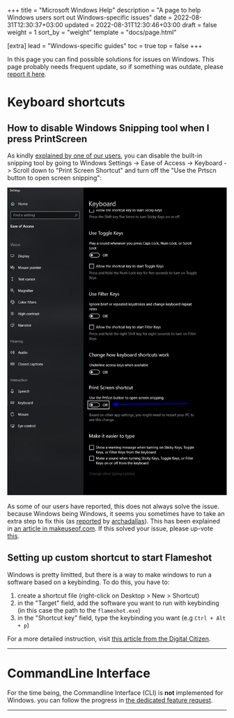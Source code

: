 +++
title = "Microsoft Windows Help"
description = "A page to help Windows users sort out Windows-specific issues"
date = 2022-08-31T12:30:37+03:00
updated = 2022-08-31T12:30:46+03:00
draft = false
weight = 1
sort_by = "weight"
template = "docs/page.html"

[extra]
lead = "Windows-specific guides"
toc = true
top = false
+++


In this page you can find possible solutions for issues on Windows. This page probably needs frequent update, so if something was outdate, please [report it here](https://github.com/flameshot-org/flameshot-org.github.io/issues/new).

# Keyboard shortcuts

## How to disable Windows Snipping tool when I press PrintScreen

As kindly [explained by one of our users](https://github.com/flameshot-org/flameshot/issues/1551#issuecomment-1232164940), you can disable the built-in snipping tool by going to Windows Settings -> Ease of Access -> Keyboard -> Scroll down to "Print Screen Shortcut" and turn off the "Use the Prtscn button to open screen snipping":

![Windows settings screenshot](/media/content/docs/guide/windows-help/disable-windows-snipping-tool.png)

As some of our users have reported, this does not always solve the issue. because Windows being Windows, it seems you sometimes have to take an extra step to fix this (as [reported](https://github.com/flameshot-org/flameshot/issues/1341#issuecomment-1521632771) by [archadallas](https://github.com/archadallas)). This has been explained in [an article in makeuseof.com](https://www.makeuseof.com/windows-11-disable-snipping-tool/#how-to-disable-the-snipping-tool-using-the-registry-editor). If this solved your issue, please up-vote [this](https://github.com/flameshot-org/flameshot/issues/1341#issuecomment-1521632771).

## Setting up custom shortcut to start Flameshot

Windows is pretty limitted, but there is a way to make windows to run a software based on a keybinding. To do this, you have to:
1. create a shortcut file (right-click on Desktop > New > Shortcut)
2. in the "Target" field, add the software you want to run with keybinding (in this case the path to the `flameshot.exe`)
3. in the "Shortcut key" field, type the keybinding you want (e.g `Ctrl + Alt + p`)

For a more detailed instruction, visit [this article from the Digital Citizen](https://www.digitalcitizen.life/start-windows-apps-keyboard-shortcut/).

-------

# CommandLine Interface

For the time being, the Commandline Interface (CLI) is **not** implemented for Windows. you can follow the progress in [the dedicated feature request](https://github.com/flameshot-org/flameshot/issues/2118).

-------

